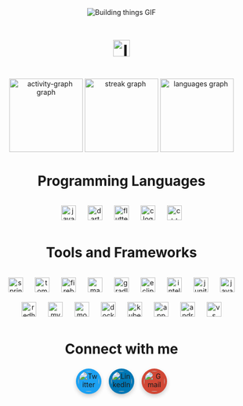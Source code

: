 <div align="center">
  <img src="https://media.giphy.com/media/v1.Y2lkPTc5MGI3NjExYzcyZ2JvOHhjNW1vZWNzaDVhd29tc3QydjJ5aXRxZ2s1NmV3ejg1NCZlcD12MV9pbnRlcm5hbF9naWZfYnlfaWQmY3Q9Zw/ztiMB40sHttjmsS5j4/giphy-downsized-large.gif" alt="Building things GIF" />
</div>
<h4 align="center" style="font-size: 34px;"><strong> <img src="https://upload.wikimedia.org/wikipedia/en/4/41/Flag_of_India.svg" alt="India Flag" style="width: 34px; vertical-align: middle;"></strong></h4>



<div align="center">
  <img src="https://github-readme-activity-graph.vercel.app/graph?username=Sachan-aditya&theme=github-dark" height="150" alt="activity-graph graph" />
  <img src="https://streak-stats.demolab.com?user=Sachan-aditya&locale=en&mode=daily&theme=github_dark&hide_border=false&border_radius=5" height="150" alt="streak graph" />
  <img src="https://github-readme-stats.vercel.app/api/top-langs?username=Sachan-aditya&locale=en&hide_title=false&layout=compact&card_width=320&langs_count=5&theme=github_dark&hide_border=false" height="150" alt="languages graph" />
</div>

<h2 align="center" style="font-size: 28px;"><strong>Programming Languages</strong></h2>

<div align="center">
  <img src="https://cdn.jsdelivr.net/gh/devicons/devicon/icons/java/java-original.svg" height="30" alt="java logo" style="margin: 10px;" />
  <img src="https://cdn.jsdelivr.net/gh/devicons/devicon/icons/dart/dart-original.svg" height="30" alt="dart logo" style="margin: 10px;" />
  <img src="https://cdn.jsdelivr.net/gh/devicons/devicon/icons/flutter/flutter-original.svg" height="30" alt="flutter logo" style="margin: 10px;" />
  <img src="https://cdn.jsdelivr.net/gh/devicons/devicon/icons/c/c-original.svg" height="30" alt="c logo" style="margin: 10px;" />
  <img src="https://cdn.jsdelivr.net/gh/devicons/devicon/icons/cplusplus/cplusplus-original.svg" height="30" alt="c++ logo" style="margin: 10px;" />
</div>

<h2 align="center" style="font-size: 28px;"><strong>Tools and Frameworks</strong></h2>
<div align="center">
  <img src="https://cdn.jsdelivr.net/gh/devicons/devicon/icons/spring/spring-original.svg" height="30" alt="spring logo" style="margin: 10px;" />
  <img src="https://cdn.jsdelivr.net/gh/devicons/devicon/icons/tomcat/tomcat-original.svg" height="30" alt="tomcat logo" style="margin: 10px;" />
  <img src="https://cdn.jsdelivr.net/gh/devicons/devicon/icons/firebase/firebase-plain.svg" height="30" alt="firebase logo" style="margin: 10px;" />
  <img src="https://cdn.jsdelivr.net/gh/devicons/devicon/icons/maven/maven-original.svg" height="30" alt="maven logo" style="margin: 10px;" />
  <img src="https://cdn.jsdelivr.net/gh/devicons/devicon/icons/gradle/gradle-original.svg" height="30" alt="gradle logo" style="margin: 10px;" />
  <img src="https://cdn.jsdelivr.net/gh/devicons/devicon/icons/eclipse/eclipse-original.svg" height="30" alt="eclipse logo" style="margin: 10px;" />
  <img src="https://cdn.jsdelivr.net/gh/devicons/devicon/icons/intellij/intellij-original.svg" height="30" alt="intellij logo" style="margin: 10px;" />
  <img src="https://cdn.jsdelivr.net/gh/devicons/devicon/icons/junit/junit-original.svg" height="30" alt="junit logo" style="margin: 10px;" />
  <img src="https://cdn.jsdelivr.net/gh/devicons/devicon/icons/java/java-original.svg" height="30" alt="java logo" style="margin: 10px;" />
  <img src="https://cdn.jsdelivr.net/gh/devicons/devicon/icons/redhat/redhat-original.svg" height="30" alt="redhat logo" style="margin: 10px;" />
  <img src="https://cdn.jsdelivr.net/gh/devicons/devicon/icons/mysql/mysql-original.svg" height="30" alt="mysql logo" style="margin: 10px;" />
  <img src="https://cdn.jsdelivr.net/gh/devicons/devicon/icons/mongodb/mongodb-original.svg" height="30" alt="mongodb logo" style="margin: 10px;" />
  <img src="https://cdn.jsdelivr.net/gh/devicons/devicon/icons/docker/docker-original.svg" height="30" alt="docker logo" style="margin: 10px;" />
  <img src="https://cdn.jsdelivr.net/gh/devicons/devicon/icons/kubernetes/kubernetes-original.svg" height="30" alt="kubernetes logo" style="margin: 10px;" />
  <img src="https://cdn.jsdelivr.net/gh/devicons/devicon/icons/appwrite/appwrite-original.svg" height="30" alt="appwrite logo" style="margin: 10px;" />
  <img src="https://cdn.jsdelivr.net/gh/devicons/devicon/icons/androidstudio/androidstudio-original.svg" height="30" alt="android studio logo" style="margin: 10px;" />
  <img src="https://cdn.jsdelivr.net/gh/devicons/devicon/icons/vscode/vscode-original.svg" height="30" alt="vs code logo" style="margin: 10px;" />
</div>

<h2 align="center" style="font-size: 28px;"><strong>Connect with me</strong></h2>
<div align="center" style="display: flex; justify-content: center; gap: 15px;">
  <a href="https://twitter.com/isachan_x" target="_blank" style="text-decoration: none;">
    <img src="https://raw.githubusercontent.com/maurodesouza/profile-readme-generator/master/src/assets/icons/social/twitter/default.svg" width="42" height="42" alt="Twitter" style="border-radius: 50%; background-color: #1DA1F2; padding: 5px; box-shadow: 0 4px 8px rgba(0, 0, 0, 0.2);" />
  </a>
  <a href="https://linkedin.com/in/aditya-sachan-91679a241" target="_blank" style="text-decoration: none;">
    <img src="https://raw.githubusercontent.com/maurodesouza/profile-readme-generator/master/src/assets/icons/social/linkedin/default.svg" width="42" height="42" alt="LinkedIn" style="border-radius: 50%; background-color: #0077B5; padding: 5px; box-shadow: 0 4px 8px rgba(0, 0, 0, 0.2);" />
  </a>
  <a href="mailto:sachanaditya207@gmail.com" target="_blank" style="text-decoration: none;">
    <img src="https://raw.githubusercontent.com/maurodesouza/profile-readme-generator/master/src/assets/icons/social/gmail/default.svg" width="42" height="42" alt="Gmail" style="border-radius: 50%; background-color: #D14836; padding: 5px; box-shadow: 0 4px 8px rgba(0, 0, 0, 0.2);" />
  </a>
</div>

</div>


